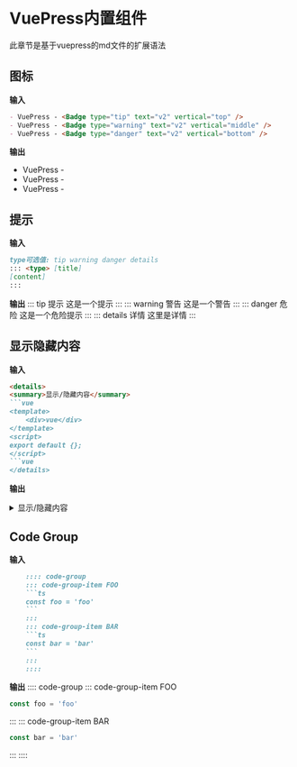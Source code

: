 # VuePress内置组件
此章节是基于vuepress的md文件的扩展语法

## 图标
**输入**
```md
- VuePress - <Badge type="tip" text="v2" vertical="top" />
- VuePress - <Badge type="warning" text="v2" vertical="middle" />
- VuePress - <Badge type="danger" text="v2" vertical="bottom" />
```
**输出**
- VuePress - <Badge type="tip" text="v2" vertical="top" />
- VuePress - <Badge type="warning" text="v2" vertical="middle" />
- VuePress - <Badge type="danger" text="v2" vertical="bottom" />

## 提示
**输入**
```md
type可选值: tip warning danger details
::: <type> [title]
[content]
:::
```
**输出**
::: tip 提示
这是一个提示
:::
::: warning 警告
这是一个警告
:::
::: danger 危险
这是一个危险提示
:::
::: details 详情
这里是详情
:::

## 显示隐藏内容
**输入**
```md
<details>
<summary>显示/隐藏内容</summary>
```vue
<template>
    <div>vue</div>
</template>
<script>
export default {};
</script>
```vue
</details>
```
**输出**
<details>
<summary>显示/隐藏内容</summary>

```vue
<template>
    <div>vue</div>
</template>
<script>
  export default {};
</script>
```
</details>

## Code Group
**输入**
```md
    :::: code-group
    ::: code-group-item FOO
    ```ts
    const foo = 'foo'
    ```
    :::
    ::: code-group-item BAR
    ```ts
    const bar = 'bar'
    ```
    :::
    ::::
```

**输出**
:::: code-group
::: code-group-item FOO
```ts
const foo = 'foo'
```
:::
::: code-group-item BAR
```ts
const bar = 'bar'
```
:::
::::

